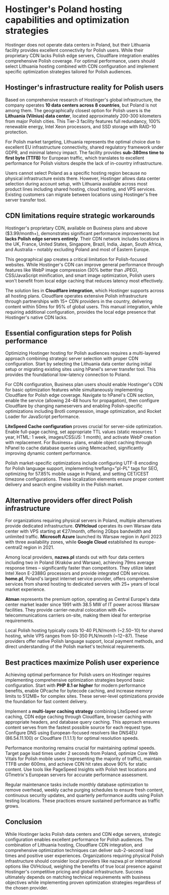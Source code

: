 # Hostinger's Poland hosting capabilities and optimization strategies

Hostinger does not operate data centers in Poland, but their Lithuania facility provides excellent connectivity for Polish users. While their proprietary CDN lacks Polish edge servers, Cloudflare integration enables comprehensive Polish coverage. For optimal performance, users should select Lithuania hosting combined with CDN configuration and implement specific optimization strategies tailored for Polish audiences.

## Hostinger's infrastructure reality for Polish users

Based on comprehensive research of Hostinger's global infrastructure, the company operates **10 data centers across 8 countries**, but Poland is not among them. The geographically closest option for Polish users is the **Lithuania (Vilnius) data center**, located approximately 200-300 kilometers from major Polish cities. This Tier-3 facility features full redundancy, 100% renewable energy, Intel Xeon processors, and SSD storage with RAID-10 protection.

For Polish market targeting, Lithuania represents the optimal choice due to excellent EU infrastructure connectivity, shared regulatory framework under GDPR, and minimal latency impact. The facility provides **sub-380ms time to first byte (TTFB)** for European traffic, which translates to excellent performance for Polish visitors despite the lack of in-country infrastructure.

Users cannot select Poland as a specific hosting region because no physical infrastructure exists there. However, Hostinger allows data center selection during account setup, with Lithuania available across most product lines including shared hosting, cloud hosting, and VPS services. Existing customers can migrate between locations using Hostinger's free server transfer tool.

## CDN limitations require strategic workarounds

Hostinger's proprietary CDN, available on Business plans and above ($3.99/month+), demonstrates significant performance improvements but **lacks Polish edge servers entirely**. Their CDN network includes locations in the UK, France, United States, Singapore, Brazil, India, Japan, South Africa, and Australia – notably excluding Poland and most of Eastern Europe.

This geographical gap creates a critical limitation for Polish-focused websites. While Hostinger's CDN can improve general performance through features like WebP image compression (30% better than JPEG), CSS/JavaScript minification, and smart image optimization, Polish users won't benefit from local edge caching that reduces latency most effectively.

The solution lies in **Cloudflare integration**, which Hostinger supports across all hosting plans. Cloudflare operates extensive Polish infrastructure through partnerships with 15+ CDN providers in the country, delivering content within 50ms for 95% of global users. This manual integration, while requiring additional configuration, provides the local edge presence that Hostinger's native CDN lacks.

## Essential configuration steps for Polish performance

Optimizing Hostinger hosting for Polish audiences requires a multi-layered approach combining strategic server selection with proper CDN configuration. Start by selecting the Lithuania data center during initial setup or migrating existing sites using hPanel's server transfer tool. This provides the foundational low-latency connection to Poland.

For CDN configuration, Business plan users should enable Hostinger's CDN for basic optimization features while simultaneously implementing Cloudflare for Polish edge coverage. Navigate to hPanel's CDN section, enable the service (allowing 24-48 hours for propagation), then configure Cloudflare by changing nameservers and enabling Polish-specific optimizations including Brotli compression, image optimization, and Rocket Loader for JavaScript performance.

**LiteSpeed Cache configuration** proves crucial for server-side optimization. Enable full-page caching, set appropriate TTL values (static resources: 1 year, HTML: 1 week, images/CSS/JS: 1 month), and activate WebP creation with replacement. For Business+ plans, enable object caching through hPanel to cache database queries using Memcached, significantly improving dynamic content performance.

Polish market-specific optimizations include configuring UTF-8 encoding for Polish language support, implementing hreflang="pl-PL" tags for SEO, optimizing for 57.85% mobile usage in Poland, and setting CET/CEST timezone configurations. These localization elements ensure proper content delivery and search engine visibility in the Polish market.

## Alternative providers offer direct Polish infrastructure

For organizations requiring physical servers in Poland, multiple alternatives provide dedicated infrastructure. **OVHcloud** operates its own Warsaw data center with VPS starting at €27/month, offering 2Gbps bandwidth and unlimited traffic. **Microsoft Azure** launched its Warsaw region in April 2023 with three availability zones, while **Google Cloud** established its europe-central2 region in 2021.

Among local providers, **nazwa.pl** stands out with four data centers including two in Poland (Kraków and Warsaw), achieving 79ms average response times – significantly faster than competitors. They utilize latest Intel Xeon E-2388G processors and provide integrated CDN services. **home.pl**, Poland's largest internet service provider, offers comprehensive services from shared hosting to dedicated servers with 25+ years of local market experience.

**Atman** represents the premium option, operating as Central Europe's data center market leader since 1991 with 38.5 MW of IT power across Warsaw facilities. They provide carrier-neutral colocation with 40+ telecommunications carriers on-site, making them ideal for enterprise requirements.

Local Polish hosting typically costs 10-40 PLN/month (~$2.50-$10) for shared hosting, while VPS ranges from 50-350 PLN/month (~$12-$87). These providers offer native Polish language support, local payment methods, and direct understanding of the Polish market's technical requirements.

## Best practices maximize Polish user experience

Achieving optimal performance for Polish users on Hostinger requires implementing comprehensive optimization strategies beyond basic configuration. Start with **PHP 8.1 or higher** for modern performance benefits, enable OPcache for bytecode caching, and increase memory limits to 512MB+ for complex sites. These server-level optimizations provide the foundation for fast content delivery.

Implement a **multi-layer caching strategy** combining LiteSpeed server caching, CDN edge caching through Cloudflare, browser caching with appropriate headers, and database query caching. This approach ensures content serves from the fastest possible source for each request type. Configure DNS using European-focused resolvers like DNS4EU (86.54.11.100) or Cloudflare (1.1.1.1) for optimal resolution speeds.

Performance monitoring remains crucial for maintaining optimal speeds. Target page load times under 2 seconds from Poland, optimize Core Web Vitals for Polish mobile users (representing the majority of traffic), maintain TTFB under 600ms, and achieve CDN hit rates above 90% for static content. Use tools like PageSpeed Insights with Polish test locations and GTmetrix's European servers for accurate performance assessment.

Regular maintenance tasks include monthly database optimization to remove overhead, weekly cache purging schedules to ensure fresh content, continuous security updates, and quarterly performance audits using Polish testing locations. These practices ensure sustained performance as traffic grows.

## Conclusion

While Hostinger lacks Polish data centers and CDN edge servers, strategic configuration enables excellent performance for Polish audiences. The combination of Lithuania hosting, Cloudflare CDN integration, and comprehensive optimization techniques can deliver sub-2-second load times and positive user experiences. Organizations requiring physical Polish infrastructure should consider local providers like nazwa.pl or international options like OVHcloud, weighing the benefits of true local presence against Hostinger's competitive pricing and global infrastructure. Success ultimately depends on matching technical requirements with business objectives while implementing proven optimization strategies regardless of the chosen provider.
